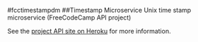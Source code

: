 #fcctimestampdm
##Timestamp Microservice
Unix time stamp microservice (FreeCodeCamp API project)

See the [project API site on Heroku](https://fcctimestampdm.herokuapp.com/) for
more information.
